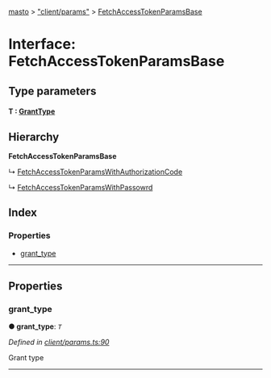 [masto](../README.md) > ["client/params"](../modules/_client_params_.md) > [FetchAccessTokenParamsBase](../interfaces/_client_params_.fetchaccesstokenparamsbase.md)

# Interface: FetchAccessTokenParamsBase

## Type parameters
#### T :  [GrantType](../modules/_client_params_.md#granttype)
## Hierarchy

**FetchAccessTokenParamsBase**

↳  [FetchAccessTokenParamsWithAuthorizationCode](_client_params_.fetchaccesstokenparamswithauthorizationcode.md)

↳  [FetchAccessTokenParamsWithPassowrd](_client_params_.fetchaccesstokenparamswithpassowrd.md)

## Index

### Properties

* [grant_type](_client_params_.fetchaccesstokenparamsbase.md#grant_type)

---

## Properties

<a id="grant_type"></a>

###  grant_type

**● grant_type**: *`T`*

*Defined in [client/params.ts:90](https://github.com/neet/masto.js/blob/cdad6ed/src/client/params.ts#L90)*

Grant type

___

